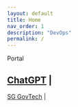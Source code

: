 ```yaml
---
layout: default
title: Home
nav_order: 1
description: "DevOps"
permalink: /
---
```


Portal

[ChatGPT](https://chat.openai.com/chat) |
---
[SG GovTech](https://docs.developer.tech.gov.sg/) |